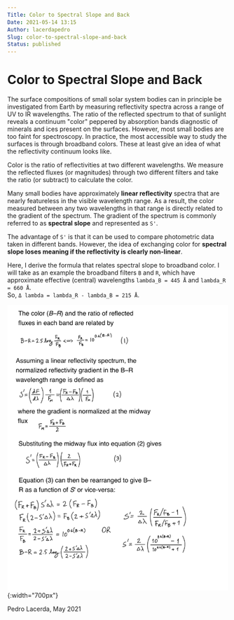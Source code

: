 ```yaml
---
Title: Color to Spectral Slope and Back
Date: 2021-05-14 13:15
Author: lacerdapedro
Slug: color-to-spectral-slope-and-back
Status: published
---
```


# Color to Spectral Slope and Back

The surface compositions of small solar system bodies can in principle be investigated from Earth by measuring reflectivity spectra across a range of UV to IR wavelengths. The ratio of the reflected spectrum to that of sunlight reveals a continuum "color" peppered by absorption bands diagnostic of minerals and ices present on the surfaces. However, most small bodies are too faint for spectroscopy. In practice, the most accessible way to study the surfaces is through broadband colors. These at least give an idea of what the reflectivity continuum looks like.

Color is the ratio of reflectivities at two different wavelengths. We measure the reflected fluxes (or magnitudes) through two different filters and take the ratio (or subtract) to calculate the color.

Many small bodies have approximately **linear reflectivity** spectra that are nearly featureless in the visible wavelength range. As a result, the color measured between any two wavelengths in that range is directly related to the gradient of the spectrum. The gradient of the spectrum is commonly referred to as **spectral slope** and represented as `S'`.

The advantage of `S'` is that it can be used to compare photometric data taken in different bands. However, the idea of exchanging color for **spectral slope loses meaning if the reflectivity is clearly non-linear**.

<!-- Here, I derive the formula that relates spectral slope to broadband color. I will take as an example the broadband filters B and R, which have approximate effective (central) wavelengths \$latex \\lambda_B=445\\,\\text{\\AA}&s=1\$ and \$latex \\lambda_R=660\\,\\text{\\AA}&s=1\$, so \$latex \\Delta\\lambda=\\lambda_R-\\lambda_B=215\\,\\text{\\AA}&s=1\$. -->
Here, I derive the formula that relates spectral slope to broadband color. I will take as an example the broadband filters `B` and `R`, which have approximate effective (central) wavelengths `lambda_B = 445 Å` and `lambda_R = 660 Å`.\
So, `Δ lambda = lambda_R - lambda_B = 215 Å`.

![](figs/2021/05/color-to-spectral-slope-and-back-derivation.jpg){:width="700px"}

Pedro Lacerda, May 2021
